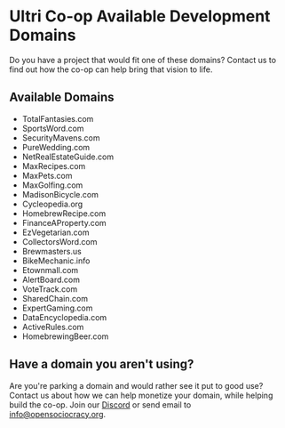 # Ultri Co-op Available Development Domains

Do you have a project that would fit one of these domains?
Contact us to find out how the co-op can help bring that vision to life.

## Available Domains

* TotalFantasies.com
* SportsWord.com
* SecurityMavens.com
* PureWedding.com
* NetRealEstateGuide.com
* MaxRecipes.com
* MaxPets.com
* MaxGolfing.com
* MadisonBicycle.com
* Cycleopedia.org
* HomebrewRecipe.com
* FinanceAProperty.com
* EzVegetarian.com
* CollectorsWord.com
* Brewmasters.us
* BikeMechanic.info
* Etownmall.com
* AlertBoard.com
* VoteTrack.com
* SharedChain.com
* ExpertGaming.com
* DataEncyclopedia.com
* ActiveRules.com
* HomebrewingBeer.com

## Have a domain you aren't using?

Are you're parking a domain and would rather see it put to good use? Contact us about how we can help monetize your domain, while helping build the co-op. Join our [Discord](https://discord.gg/rZBBhKwe) or send email to info@opensociocracy.org.